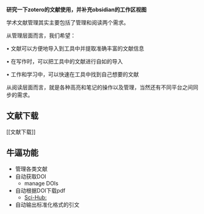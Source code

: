 

						

**研究一下****zotero****的文献使用，并补充****obsidian****的工作区视图**

学术文献管理其实主要包括了管理和阅读两个需求。

从管理层面而言，我们希望：

• 文献可以方便地导入到工具中并提取准确丰富的文献信息

• 在写作时，可以把工具中的文献进行自如的导入

• 工作和学习中，可以快速在工具中找到自己想要的文献

从阅读层面而言，就是各种高亮和笔记的操作以及管理，当然还有不同平台之间同步的需求。

## 文献下载

[[文献下载]]

## 牛逼功能

- 管理各类文献
- 自动获取DOI
	- manage DOIs
- 自动根据DOI下载pdf
	- [Sci-Hub:](https://sci-hub.ru/)
- 自动输出标准化格式的引文
